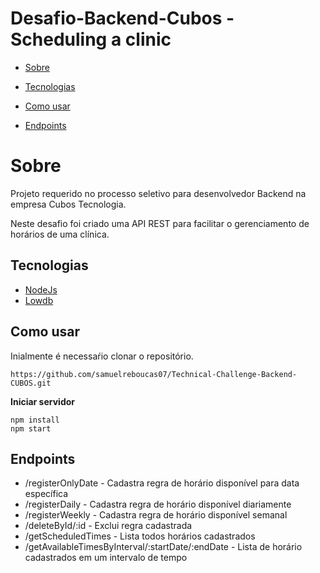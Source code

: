 
# Desafio-Backend-Cubos - Scheduling a clinic

* [Sobre](#sobre)

* [Tecnologias](#tecnologias)

* [Como usar](#Como-usar)

* [Endpoints](#endpoints)

# Sobre

Projeto requerido no processo seletivo para desenvolvedor Backend na empresa Cubos Tecnologia.

Neste desafio foi criado uma API REST para facilitar o gerenciamento de horários de uma clínica.

## Tecnologias

* [NodeJs](https://nodejs.org/en/)
* [Lowdb](https://github.com/typicode/lowdb)

## Como usar

Inialmente é necessaŕio clonar o repositório.

``` https://github.com/samuelreboucas07/Technical-Challenge-Backend-CUBOS.git ```

**Iniciar servidor** 
```
npm install 
npm start
```

## Endpoints

* /registerOnlyDate - Cadastra regra de horário disponível para data específica
* /registerDaily - Cadastra regra de horário disponível diariamente
* /registerWeekly -  Cadastra regra de horário disponível semanal
* /deleteById/:id - Exclui regra cadastrada
* /getScheduledTimes - Lista todos horários cadastrados
* /getAvailableTimesByInterval/:startDate/:endDate - Lista de horário cadastrados em um intervalo de tempo
